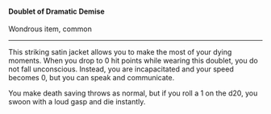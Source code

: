 #### Doublet of Dramatic Demise

Wondrous item, common

---

This striking satin jacket allows you to make the most of your dying moments. When you drop to 0 hit points while wearing this doublet, you do not fall unconscious. Instead, you are incapacitated and your speed becomes 0, but you can speak and communicate.

You make death saving throws as normal, but if you roll a 1 on the d20, you swoon with a loud gasp and die instantly.